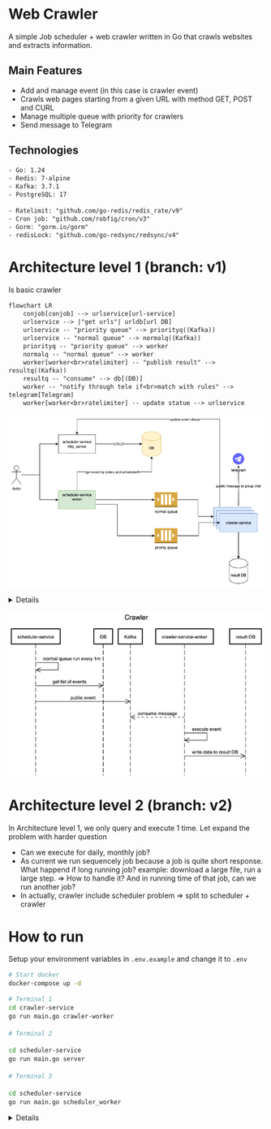 # Web Crawler

A simple Job scheduler + web crawler written in Go that crawls websites and extracts information.

## Main Features

- Add and manage event (in this case is crawler event)
- Crawls web pages starting from a given URL with method GET, POST and CURL
- Manage multiple queue with priority for crawlers
- Send message to Telegram

## Technologies

```
- Go: 1.24
- Redis: 7-alpine
- Kafka: 3.7.1
- PostgreSQL: 17

- Ratelimit: "github.com/go-redis/redis_rate/v9"
- Cron job: "github.com/robfig/cron/v3"
- Gorm: "gorm.io/gorm"
- redisLock: "github.com/go-redsync/redsync/v4"
```

# Architecture level 1 (branch: v1)

Is basic crawler 

```mermaid
flowchart LR
    conjob[conjob] --> urlservice[url-service]
    urlservice --> |"get urls"| urldb[url DB]
    urlservice -- "priority queue" --> priorityq((Kafka))
    urlservice -- "normal queue" --> normalq((Kafka))
    priorityq -- "priority queue" --> worker
    normalq -- "normal queue" --> worker
    worker[worker<br>ratelimiter] -- "publish result" --> resultq((Kafka))
    resultq -- "consume" --> db[(DB)]
    worker -- "notify through tele if<br>match with rules" --> telegram[Telegram]
    worker[worker<br>ratelimiter] -- update statue --> urlservice
```

![alt text](docs/design.png)

<details>

```txt
title Crawler
sequenceDiagram
    participant scheduler-service
    participant DB
    participant Kafka
    participant crawler-service-woker
    participant result-DB

    scheduler-service ->> scheduler-service: normal queue run every 1m
    scheduler-service ->> DB: get list of events
    scheduler-service ->> Kafka: public event
    crawler-service-woker -->> Kafka: consume message
    
    crawler-service-woker ->> crawler-service-woker: execute event
    crawler-service-woker ->> result-DB: write data to result DB
```
</details>

![alt text](docs/sequence.png)

# Architecture level 2 (branch: v2)

In Architecture level 1, we only query and execute 1 time. Let expand the problem with harder question
- Can we execute for daily, monthly job?
- As current we run sequencely job because a job is quite short response. What happend if long running job? example: download a large file, run a large step. => How to handle it? And in running time of that job, can we run another job?
- In actually, crawler include scheduler problem => split to scheduler + crawler

# How to run

Setup your environment variables in `.env.example` and change it to `.env`

```bash
# Start docker
docker-compose up -d
```

```bash
# Terminal 1
cd crawler-service
go run main.go crawler-worker

# Terminal 2

cd scheduler-service
go run main.go server

# Terminal 3

cd scheduler-service
go run main.go scheduler_worker

```

<details>

# 1. Create new bot and get token

![alt text](docs/create_bot.png)
![alt text](docs/create_group_chat.png)

# 2. Run command to get chat Id

```bash
curl -s https://api.telegram.org/bot${TOKEN}/getUpdates
```

![alt text](docs/tele_message.png)

# 3. Worker consumer message example

```txt
publish to crawler queue: normal, request: curl --location 'https://m.cafef.vn/du-lieu/Ajax/ajaxgoldprice.ashx?index=11' --header 'Accept: */*' --header 'Accept-Language: en-US,en;q=0.9,vi;q=0.8' --header 'Connection: keep-alive' --header 'Referer: https://m.cafef.vn/du-lieu/gia-vang-hom-nay/trong-nuoc.chn' --header 'Sec-Fetch-Dest: empty' --header 'Sec-Fetch-Mode: cors' --header 'Sec-Fetch-Site: same-origin' --header 'User-Agent: Mozilla/5.0 (Macintosh; Intel Mac OS X 10_15_7) AppleWebKit/537.36 (KHTML, like Gecko) Chrome/135.0.0.0 Safari/537.36 Edg/135.0.0.0' --header 'sec-ch-ua: "Microsoft Edge";v="135", "Not-A.Brand";v="8", "Chromium";v="135"' --header 'sec-ch-ua-mobile: ?0' --header 'sec-ch-ua-platform: "macOS"' --header 'Cookie: _ga=GA1.2.1174992577.1733489327; _ga_860L8F5EZP=GS1.1.1740282133.10.0.1740282328.0.0.0; ASP.NET_SessionId=wnors2tpgmcb0lwvqwebtsf5; favorite_stocks_state=1'
```
</details>
